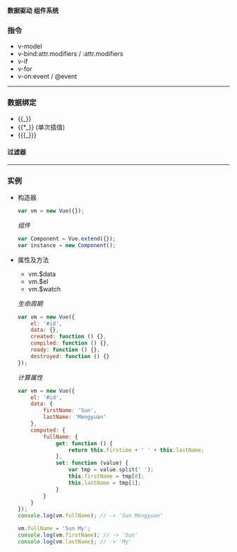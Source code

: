__数据驱动__ __组件系统__

### 指令 ###
+ v-model
+ v-bind:attr.modifiers / :attr.modifiers
+ v-if
+ v-for
+ v-on:event / @event

***

### 数据绑定 ###
+ {{_}}
+ {{*_}} (单次插值)
+ {{{_}}}

#### 过滤器 ####

***

### 实例 ###
+ 构造器

    ```javascript
    var vm = new Vue({});
    ```

    _组件_
    ```javascript
    var Component = Vue.extend({});
    var instance = new Component();
    ```

+ 属性及方法
    + vm.$data
    + vm.$el
    + vm.$watch

    _生命周期_
    ```javascript
    var vm = new Vue({
        el: '#id',
        data: {},
        created: function () {},
        compiled: function () {},
        ready: function () {},
        destroyed: function () {}
    });
    ```

    _计算属性_
    ```javascript
    var vm = new Vue({
        el: '#id',
        data: {
            firstName: 'Sun',
            lastName: 'Mengyuan'
        },
        computed: {
            fullName: {
                get: function () {
                    return this.firstime + ' ' + this.lastName;
                },
                set: function (value) {
                    var tmp = value.split(' ');
                    this.firstName = tmp[0];
                    this.lastName = tmp[1];
                }
            }
        }
    });
    console.log(vm.fullName); // -> 'Sun Mengyuan'
 
    vm.fullName = 'Sun My';
    console.log(vm.firstName); // -> 'Sun'
    console.log(vm.lastName); // -> 'My'
    ```